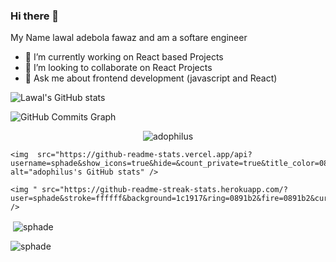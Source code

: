 ### Hi there 👋
My Name lawal adebola fawaz and am a softare engineer
- 🔭 I’m currently working on React based Projects
- 👯 I’m looking to collaborate on React Projects
- 💬 Ask me about frontend development (javascript and React)

![Lawal's GitHub stats](https://github-readme-stats.vercel.app/api?username=sphade&show_icons=true&theme=radical)


  <img src="https://activity-graph.herokuapp.com/graph?username=sphade&bg_color=1c1917&color=ffffff&line=0891b2&point=ffffff&area_color=1c1917&area=true&hide_border=true&custom_title=GitHub%20Commits%20Graph" alt="GitHub Commits Graph" />

<p align="center">
    <img  src="https://github-readme-stats.vercel.app/api/top-langs?username=sphade&show_icons=true&locale=en&layout=compact&hide_border=true&title_color=0891b2&text_color=ffffff&bg_color=1c1917" alt="adophilus" align="center"/></p>
 
</p>
<p align="center">
 
    <img  src="https://github-readme-stats.vercel.app/api?username=sphade&show_icons=true&hide=&count_private=true&title_color=0891b2&text_color=ffffff&icon_color=0891b2&bg_color=1c1917&hide_border=true&show_icons=true" alt="adophilus's GitHub stats" />
 
</p>

<p align="center">
 
    <img " src="https://github-readme-streak-stats.herokuapp.com/?user=sphade&stroke=ffffff&background=1c1917&ring=0891b2&fire=0891b2&currStreakNum=ffffff&currStreakLabel=0891b2&sideNums=ffffff&sideLabels=ffffff&dates=ffffff&hide_border=true" />
  
</p>
<p>&nbsp;<img align="center" src="https://github-readme-stats.vercel.app/api?username=sphade&show_icons=true&locale=en" alt="sphade" /></p>

<p><img align="center" src="https://github-readme-streak-stats.herokuapp.com/?user=sphade&" alt="sphade" /></p>
<!--
**sphade/sphade** is a ✨ _special_ ✨ repository because its `README.md` (this file) appears on your GitHub profile.

Here are some ideas to get you started:

- 🔭 I’m currently working on ...
- 🌱 I’m currently learning ...
- 👯 I’m looking to collaborate on ...
- 🤔 I’m looking for help with ...
- 💬 Ask me about ...
- 📫 How to reach me: ...
- 😄 Pronouns: ...
- ⚡ Fun fact: ...
-->
